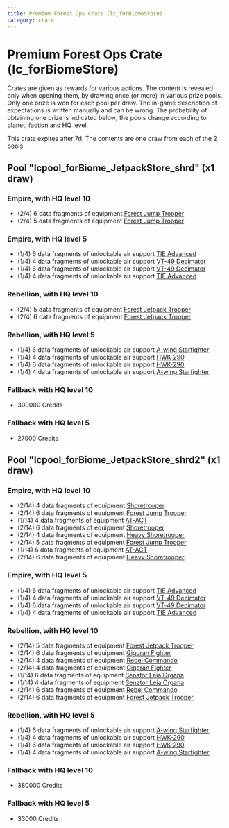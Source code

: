 ```yaml
---
title: Premium Forest Ops Crate (lc_forBiomeStore)
category: crate
---
```


# Premium Forest Ops Crate (lc_forBiomeStore)

Crates are given as rewards for various actions. The content is revealed only when opening them, by drawing once (or more) in various prize pools. Only one prize is won for each pool per draw. The in-game description of expectations is written manually and can be wrong. The probability of obtaining one prize is indicated below; the pools change according to planet, faction and HQ level.

This crate expires after 7d. The contents are one draw from each of the 2 pools.

## Pool "lcpool_forBiome_JetpackStore_shrd" (x1 draw)

### Empire, with HQ level 10

  * (2/4) 6 data fragments of equipment [Forest Jump Trooper](eqpEmpirePentagonJumpTrooper)
  * (2/4) 5 data fragments of equipment [Forest Jump Trooper](eqpEmpirePentagonJumpTrooper)

### Empire, with HQ level 5

  * (1/4) 6 data fragments of unlockable air support [TIE Advanced](TieAdvanced)
  * (1/4) 4 data fragments of unlockable air support [VT-49 Decimator](VT49)
  * (1/4) 6 data fragments of unlockable air support [VT-49 Decimator](VT49)
  * (1/4) 4 data fragments of unlockable air support [TIE Advanced](TieAdvanced)

### Rebellion, with HQ level 10

  * (2/4) 5 data fragments of equipment [Forest Jetpack Trooper](eqpRebelPentagonJetpackTrooper)
  * (2/4) 6 data fragments of equipment [Forest Jetpack Trooper](eqpRebelPentagonJetpackTrooper)

### Rebellion, with HQ level 5

  * (1/4) 6 data fragments of unlockable air support [A-wing Starfighter](AWing)
  * (1/4) 4 data fragments of unlockable air support [HWK-290](HWK290)
  * (1/4) 6 data fragments of unlockable air support [HWK-290](HWK290)
  * (1/4) 4 data fragments of unlockable air support [A-wing Starfighter](AWing)

### Fallback with HQ level 10

  * 300000 Credits

### Fallback with HQ level 5

  * 27000 Credits

## Pool "lcpool_forBiome_JetpackStore_shrd2" (x1 draw)

### Empire, with HQ level 10

  * (2/14) 4 data fragments of equipment [Shoretrooper](eqpEmpirePentagonTrooper)
  * (2/14) 6 data fragments of equipment [Forest Jump Trooper](eqpEmpirePentagonJumpTrooper)
  * (1/14) 4 data fragments of equipment [AT-ACT](eqpEmpireCargoGreatDane)
  * (2/14) 6 data fragments of equipment [Shoretrooper](eqpEmpirePentagonTrooper)
  * (2/14) 4 data fragments of equipment [Heavy Shoretrooper](eqpEmpirePentagonHeavyTrooper)
  * (2/14) 5 data fragments of equipment [Forest Jump Trooper](eqpEmpirePentagonJumpTrooper)
  * (1/14) 6 data fragments of equipment [AT-ACT](eqpEmpireCargoGreatDane)
  * (2/14) 6 data fragments of equipment [Heavy Shoretrooper](eqpEmpirePentagonHeavyTrooper)

### Empire, with HQ level 5

  * (1/4) 6 data fragments of unlockable air support [TIE Advanced](TieAdvanced)
  * (1/4) 4 data fragments of unlockable air support [VT-49 Decimator](VT49)
  * (1/4) 6 data fragments of unlockable air support [VT-49 Decimator](VT49)
  * (1/4) 4 data fragments of unlockable air support [TIE Advanced](TieAdvanced)

### Rebellion, with HQ level 10

  * (2/14) 5 data fragments of equipment [Forest Jetpack Trooper](eqpRebelPentagonJetpackTrooper)
  * (2/14) 6 data fragments of equipment [Gigoran Fighter](eqpRebelShaggyAlien)
  * (2/14) 4 data fragments of equipment [Rebel Commando](eqpRebelPentagonSoldier)
  * (2/14) 4 data fragments of equipment [Gigoran Fighter](eqpRebelShaggyAlien)
  * (1/14) 6 data fragments of equipment [Senator Leia Organa](eqpRebelDiplomat)
  * (1/14) 4 data fragments of equipment [Senator Leia Organa](eqpRebelDiplomat)
  * (2/14) 6 data fragments of equipment [Rebel Commando](eqpRebelPentagonSoldier)
  * (2/14) 6 data fragments of equipment [Forest Jetpack Trooper](eqpRebelPentagonJetpackTrooper)

### Rebellion, with HQ level 5

  * (1/4) 6 data fragments of unlockable air support [A-wing Starfighter](AWing)
  * (1/4) 4 data fragments of unlockable air support [HWK-290](HWK290)
  * (1/4) 6 data fragments of unlockable air support [HWK-290](HWK290)
  * (1/4) 4 data fragments of unlockable air support [A-wing Starfighter](AWing)

### Fallback with HQ level 10

  * 380000 Credits

### Fallback with HQ level 5

  * 33000 Credits
